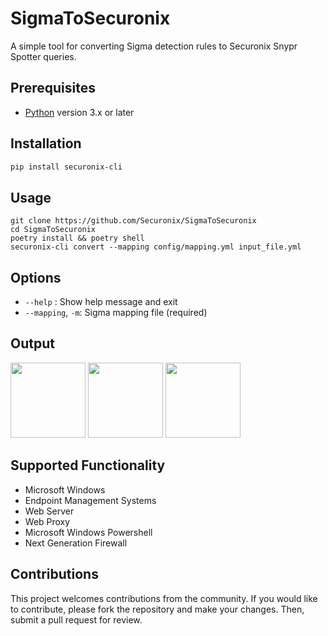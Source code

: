 # SigmaToSecuronix
A simple tool for converting Sigma detection rules to Securonix Snypr Spotter queries.

## Prerequisites

* [Python](https://www.python.org/downloads/) version 3.x or later

## Installation

```bash
pip install securonix-cli
```

## Usage

```
git clone https://github.com/Securonix/SigmaToSecuronix
cd SigmaToSecuronix
poetry install && poetry shell
securonix-cli convert --mapping config/mapping.yml input_file.yml
```

## Options

* `--help` : Show help message and exit
* `--mapping`, `-m`: Sigma mapping file (required)


## Output

<img src="../main/docs/images/1.png?raw=true"  height="120">
<img src="../main/docs/images/2.png?raw=true"  height="120">
<img src="../main/docs/images/3.png?raw=true"  height="120">



## Supported Functionality

* Microsoft Windows
* Endpoint Management Systems
* Web Server
* Web Proxy
* Microsoft Windows Powershell
* Next Generation Firewall

## Contributions

This project welcomes contributions from the community. If you would like to contribute, please fork the repository and make your changes. Then, submit a pull request for review.

